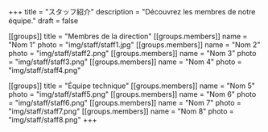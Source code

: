 +++
title = "スタッフ紹介"
description = "Découvrez les membres de notre équipe."
draft = false

[[groups]]
title = "Membres de la direction"
[[groups.members]]
name = "Nom 1"
photo = "img/staff/staff1.jpg"
[[groups.members]]
name = "Nom 2"
photo = "img/staff/staff2.png"
[[groups.members]]
name = "Nom 3"
photo = "img/staff/staff3.png"
[[groups.members]]
name = "Nom 4"
photo = "img/staff/staff4.png"

[[groups]]
title = "Équipe technique"
[[groups.members]]
name = "Nom 5"
photo = "img/staff/staff5.png"
[[groups.members]]
name = "Nom 6"
photo = "img/staff/staff6.png"
[[groups.members]]
name = "Nom 7"
photo = "img/staff/staff7.png"
[[groups.members]]
name = "Nom 8"
photo = "img/staff/staff8.png"
+++